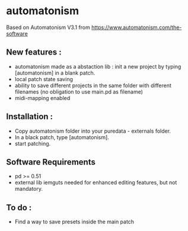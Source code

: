# automatonism

Based on Automatonism V3.1 from https://www.automatonism.com/the-software

## New features :

* automatonism made as a abstaction lib : init a new project by typing [automatonism] in a blank patch.
* local patch state saving
* ability to save different projects in the same folder with different filenames (no obligation to use main.pd as filename)
* midi-mapping enabled

## Installation :
* Copy  automatonism folder into your puredata - externals folder.
* In a black patch, type [automatonism].
* start patching.

## Software Requirements
* pd >= 0.51
* external lib iemguts needed for enhanced editing features, but not mandatory.

## To do :
* Find a way to save presets inside the main patch
